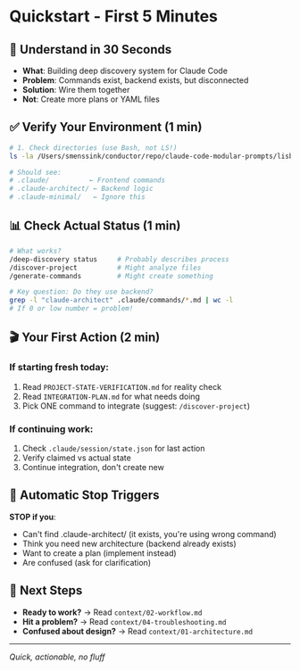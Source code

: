 # Quickstart - First 5 Minutes

## 🎯 Understand in 30 Seconds
- **What**: Building deep discovery system for Claude Code
- **Problem**: Commands exist, backend exists, but disconnected
- **Solution**: Wire them together
- **Not**: Create more plans or YAML files

## ✅ Verify Your Environment (1 min)
```bash
# 1. Check directories (use Bash, not LS!)
ls -la /Users/smenssink/conductor/repo/claude-code-modular-prompts/lisbon/.claude*

# Should see:
# .claude/          ← Frontend commands
# .claude-architect/ ← Backend logic
# .claude-minimal/   ← Ignore this
```

## 📊 Check Actual Status (1 min)
```bash
# What works?
/deep-discovery status     # Probably describes process
/discover-project          # Might analyze files
/generate-commands         # Might create something

# Key question: Do they use backend?
grep -l "claude-architect" .claude/commands/*.md | wc -l
# If 0 or low number = problem!
```

## 🎬 Your First Action (2 min)

### If starting fresh today:
1. Read `PROJECT-STATE-VERIFICATION.md` for reality check
2. Read `INTEGRATION-PLAN.md` for what needs doing
3. Pick ONE command to integrate (suggest: `/discover-project`)

### If continuing work:
1. Check `.claude/session/state.json` for last action
2. Verify claimed vs actual state
3. Continue integration, don't create new

## 🚫 Automatic Stop Triggers
**STOP if you**:
- Can't find .claude-architect/ (it exists, you're using wrong command)
- Think you need new architecture (backend already exists)
- Want to create a plan (implement instead)
- Are confused (ask for clarification)

## 🔗 Next Steps
- **Ready to work?** → Read `context/02-workflow.md`
- **Hit a problem?** → Read `context/04-troubleshooting.md`
- **Confused about design?** → Read `context/01-architecture.md`

---
*Quick, actionable, no fluff*